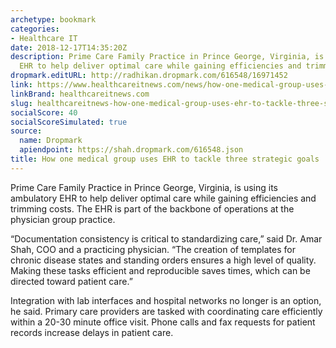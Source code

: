 ```yaml
---
archetype: bookmark
categories:
- Healthcare IT
date: 2018-12-17T14:35:20Z
description: Prime Care Family Practice in Prince George, Virginia, is using its ambulatory
  EHR to help deliver optimal care while gaining efficiencies and trimming costs.
dropmark.editURL: http://radhikan.dropmark.com/616548/16971452
link: https://www.healthcareitnews.com/news/how-one-medical-group-uses-ehr-tackle-three-strategic-goals
linkBrand: healthcareitnews.com
slug: healthcareitnews-how-one-medical-group-uses-ehr-to-tackle-three-strategic-goals
socialScore: 40
socialScoreSimulated: true
source:
  name: Dropmark
  apiendpoint: https://shah.dropmark.com/616548.json
title: How one medical group uses EHR to tackle three strategic goals
---
```

Prime Care Family Practice in Prince George, Virginia, is using its ambulatory EHR to help deliver optimal care while gaining efficiencies and trimming costs. The EHR is part of the backbone of operations at the physician group practice.

“Documentation consistency is critical to standardizing care,” said Dr. Amar Shah, COO and a practicing physician. “The creation of templates for chronic disease states and standing orders ensures a high level of quality. Making these tasks efficient and reproducible saves times, which can be directed toward patient care.”

Integration with lab interfaces and hospital networks no longer is an option, he said. Primary care providers are tasked with coordinating care efficiently within a 20-30 minute office visit. Phone calls and fax requests for patient records increase delays in patient care.